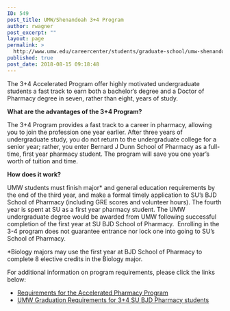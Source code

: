 ```yaml
---
ID: 549
post_title: UMW/Shenandoah 3+4 Program
author: rwagner
post_excerpt: ""
layout: page
permalink: >
  http://www.umw.edu/careercenter/students/graduate-school/umw-shenandoah-34-program/
published: true
post_date: 2018-08-15 09:18:48
---
```

The 3+4 Accelerated Program offer highly motivated undergraduate students a fast track to earn both a bachelor’s degree and a Doctor of Pharmacy degree in seven, rather than eight, years of study.

<strong>What are the advantages of the 3+4 Program?</strong>

The 3+4 Program provides a fast track to a career in pharmacy, allowing you to join the profession one year earlier. After three years of undergraduate study, you do not return to the undergraduate college for a senior year; rather, you enter Bernard J Dunn School of Pharmacy as a full-time, first year pharmacy student. The program will save you one year’s worth of tuition and time.

<strong>How does it work?</strong>

UMW students must finish major* and general education requirements by the end of the third year, and make a formal timely application to SU’s BJD School of Pharmacy (including GRE scores and volunteer hours). The fourth year is spent at SU as a first year pharmacy student. The UMW undergraduate degree would be awarded from UMW following successful completion of the first year at SU BJD School of Pharmacy.  Enrolling in the 3-4 program does not guarantee entrance nor lock one into going to SU’s School of Pharmacy.

*Biology majors may use the first year at BJD School of Pharmacy to complete 8 elective credits in the Biology major.

For additional information on program requirements, please click the links below:
<ul>
 	<li><a href="http://www.umw.edu/careercenter/wp-content/uploads/sites/41/2018/08/Requirements-for-the-Accelerated-Pharmacy-Program.pdf">Requirements for the Accelerated Pharmacy Program</a></li>
 	<li><a href="http://www.umw.edu/careercenter/wp-content/uploads/sites/41/2018/08/UMW-Graduation-Requirements-for-34-SU-BJD-Pharmacy-students.pdf">UMW Graduation Requirements for 3+4 SU BJD Pharmacy students</a></li>
</ul>